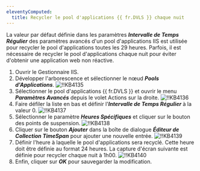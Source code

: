 ```yaml
---
eleventyComputed:
  title: Recycler le pool d'applications {{ fr.DVLS }} chaque nuit
---
```

La valeur par défaut définie dans les paramètres ***Intervalle de Temps Régulier*** des paramètres avancés d'un pool d'applications IIS est utilisée pour recycler le pool d'applications toutes les 29 heures. Parfois, il est nécessaire de recycler le pool d'applications chaque nuit pour éviter d'obtenir une application web non réactive.

1. Ouvrir le Gestionnaire IIS.
2. Développer l'arborescence et sélectionner le nœud ***Pools d'Applications***.
![!!KB4135](https://cdnweb.devolutions.net/docs/docs_en_kb_KB4135.png)
1. Sélectionner le pool d'applications {{ fr.DVLS }} et ouvrir le menu ***Paramètres Avancés*** depuis le volet Actions sur la droite.
![!!KB4136](https://cdnweb.devolutions.net/docs/docs_en_kb_KB4136.png)
1. Faire défiler la liste en bas et définir l'***Intervalle de Temps Régulier*** à la valeur 0.
![!!KB4137](https://cdnweb.devolutions.net/docs/docs_en_kb_KB4137.png)
1. Sélectionner le paramètre ***Heures Spécifiques*** et cliquer sur le bouton des points de suspension.
![!!KB4138](https://cdnweb.devolutions.net/docs/docs_en_kb_KB4138.png)
1. Cliquer sur le bouton ***Ajouter*** dans la boîte de dialogue ***Éditeur de Collection TimeSpan*** pour ajouter une nouvelle entrée.
![!!KB4139](https://cdnweb.devolutions.net/docs/docs_en_kb_KB4139.png)
1. Définir l'heure à laquelle le pool d'applications sera recyclé. Cette heure doit être définie au format 24 heures. La capture d'écran suivante est définie pour recycler chaque nuit à 1h00.
![!!KB4140](https://cdnweb.devolutions.net/docs/docs_en_kb_KB4140.png)
1. Enfin, cliquer sur ***OK*** pour sauvegarder la modification.
